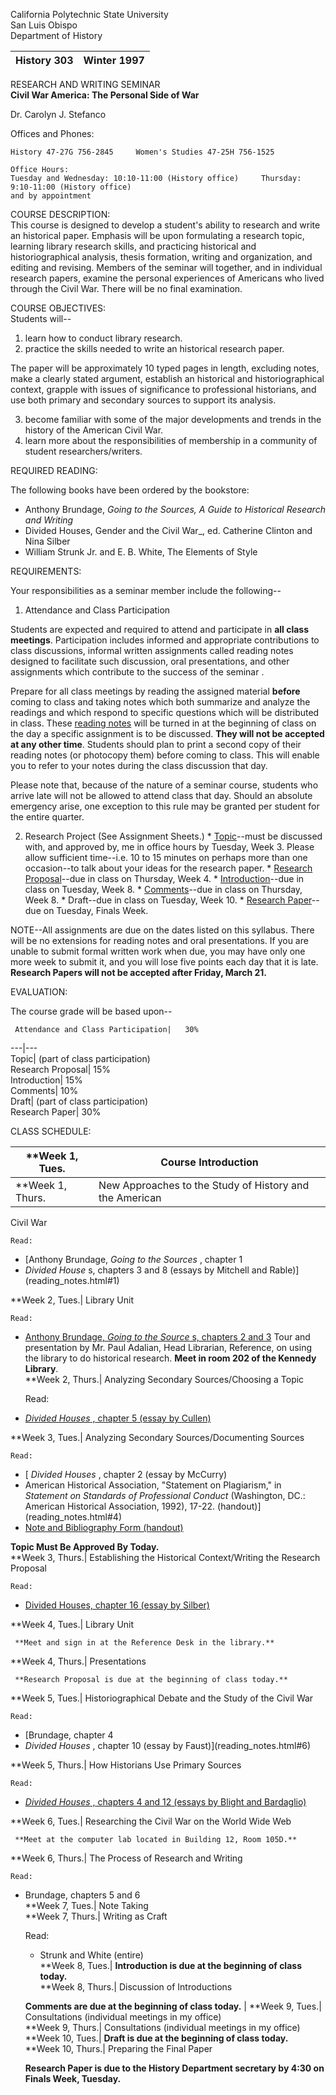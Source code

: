 California Polytechnic State University  
San Luis Obispo  
Department of History

History 303| Winter 1997  
---|---  
  
RESEARCH AND WRITING SEMINAR  
**Civil War America: The Personal Side of War**

Dr. Carolyn J. Stefanco

Offices and Phones:

    History 47-27G 756-2845     Women's Studies 47-25H 756-1525  
  
    Office Hours:  
    Tuesday and Wednesday: 10:10-11:00 (History office)     Thursday: 9:10-11:00 (History office)  
    and by appointment 

COURSE DESCRIPTION:  
This course is designed to develop a student's ability to research and write
an historical paper. Emphasis will be upon formulating a research topic,
learning library research skills, and practicing historical and
historiographical analysis, thesis formation, writing and organization, and
editing and revising. Members of the seminar will together, and in individual
research papers, examine the personal experiences of Americans who lived
through the Civil War. There will be no final examination.

COURSE OBJECTIVES:  
Students will--

  1. learn how to conduct library research. 
  2. practice the skills needed to write an historical research paper. 

The paper will be approximately 10 typed pages in length, excluding notes,
make a clearly stated argument, establish an historical and historiographical
context, grapple with issues of significance to professional historians, and
use both primary and secondary sources to support its analysis.

  3. become familiar with some of the major developments and trends in the history of the American Civil War. 
  4. learn more about the responsibilities of membership in a community of student researchers/writers. 

REQUIRED READING:

The following books have been ordered by the bookstore:

  * Anthony Brundage, _Going to the Sources, A Guide to Historical Research and Writing_
  * Divided Houses, Gender and the Civil War_, ed. Catherine Clinton and Nina Silber 
  * William Strunk Jr. and E. B. White, The Elements of Style 

REQUIREMENTS:

Your responsibilities as a seminar member include the following--

  1. Attendance and Class Participation 

Students are expected and required to attend and participate in **all class
meetings**. Participation includes informed and appropriate contributions to
class discussions, informal written assignments called reading notes designed
to facilitate such discussion, oral presentations, and other assignments which
contribute to the success of the seminar .

Prepare for all class meetings by reading the assigned material **before**
coming to class and taking notes which both summarize and analyze the readings
and which respond to specific questions which will be distributed in class.
These [reading notes](reading_notes.html) will be turned in at the beginning
of class on the day a specific assignment is to be discussed. **They will not
be accepted at any other time**. Students should plan to print a second copy
of their reading notes (or photocopy them) before coming to class. This will
enable you to refer to your notes during the class discussion that day.

Please note that, because of the nature of a seminar course, students who
arrive late will not be allowed to attend class that day. Should an absolute
emergency arise, one exception to this rule may be granted per student for the
entire quarter.

  2. Research Project (See Assignment Sheets.)
    * [Topic](topics.html)\--must be discussed with, and approved by, me in office hours by Tuesday, Week 3. Please allow sufficient time--i.e. 10 to 15 minutes on perhaps more than one occasion--to talk about your ideas for the research paper. 
    * [Research Proposal](research_proposal.html)\--due in class on Thursday, Week 4. 
    * [Introduction](introduction.html)\--due in class on Tuesday, Week 8. 
    * [Comments](comments.html)\--due in class on Thursday, Week 8. 
    * Draft--due in class on Tuesday, Week 10. 
    * [Research Paper](research_paper.html)\--due on Tuesday, Finals Week. 

NOTE--All assignments are due on the dates listed on this syllabus. There will
be no extensions for reading notes and oral presentations. If you are unable
to submit formal written work when due, you may have only one more week to
submit it, and you will lose five points each day that it is late. **Research
Papers will not be accepted after Friday, March 21.**

EVALUATION:

The course grade will be based upon--

     Attendance and Class Participation|   30%  
---|---  
Topic|   (part of class participation)  
Research Proposal|   15%  
Introduction|   15%  
Comments|   10%  
Draft|   (part of class participation)  
Research Paper|   30%  
  
CLASS SCHEDULE:

**Week 1, Tues.|  Course Introduction  
---|---  
**Week 1, Thurs.|  New Approaches to the Study of History and the American
Civil War

    Read:

  * [Anthony Brundage, _Going to the Sources_ , chapter 1 
  * _Divided House_ s, chapters 3 and 8 (essays by Mitchell and Rable)](reading_notes.html#1)
  
**Week 2, Tues.|  Library Unit

    Read:

  * [Anthony Brundage, _Going to the Source_ s, chapters 2 and 3](reading_notes.html#2)
Tour and presentation by Mr. Paul Adalian, Head Librarian, Reference, on using
the library to do historical research. **Meet in room 202 of the Kennedy
Library**.  
**Week 2, Thurs.|  Analyzing Secondary Sources/Choosing a Topic

    Read:

  * [_Divided Houses_ , chapter 5 (essay by Cullen)](reading_notes.html#3)
  
  
**Week 3, Tues.|  Analyzing Secondary Sources/Documenting Sources

    Read:

  * [ _Divided Houses_ , chapter 2 (essay by McCurry) 
  * American Historical Association, "Statement on Plagiarism," in _Statement on Standards of Professional Conduct_ (Washington, DC.: American Historical Association, 1992), 17-22. (handout)](reading_notes.html#4)
  * [Note and Bibliography Form (handout)](bibliography.html)

**Topic Must Be Approved By Today.**  
**Week 3, Thurs.|  Establishing the Historical Context/Writing the Research
Proposal

    Read:

  * [Divided Houses, chapter 16 (essay by Silber)](reading_notes.html#5)
  
**Week 4, Tues.|  Library Unit  

     **Meet and sign in at the Reference Desk in the library.**  
**Week 4, Thurs.|  Presentations  

     **Research Proposal is due at the beginning of class today.**  
**Week 5, Tues.|  Historiographical Debate and the Study of the Civil War

    Read:

  * [Brundage, chapter 4 
  * _Divided Houses_ , chapter 10 (essay by Faust)](reading_notes.html#6)
  
**Week 5, Thurs.|  How Historians Use Primary Sources

    Read:

  * [ _Divided Houses_ , chapters 4 and 12 (essays by Blight and Bardaglio)](reading_notes.html#7)
  
**Week 6, Tues.|  Researching the Civil War on the World Wide Web  

     **Meet at the computer lab located in Building 12, Room 105D.**  
**Week 6, Thurs.|  The Process of Research and Writing

    Read:

  * Brundage, chapters 5 and 6  
**Week 7, Tues.|  Note Taking  
**Week 7, Thurs.|  Writing as Craft

    Read:
    * Strunk and White (entire)  
**Week 8, Tues.|  **Introduction is due at the beginning of class today.**  
**Week 8, Thurs.|  Discussion of Introductions  

     **Comments are due at the beginning of class today.** | **Week 9, Tues.|  Consultations (individual meetings in my office)  
**Week 9, Thurs.|  Consultations (individual meetings in my office)  
**Week 10, Tues.|  **Draft is due at the beginning of class today.**  
**Week 10, Thurs.|  Preparing the Final Paper  

     **Research Paper is due to the History Department secretary by 4:30 on Finals Week, Tuesday.**

